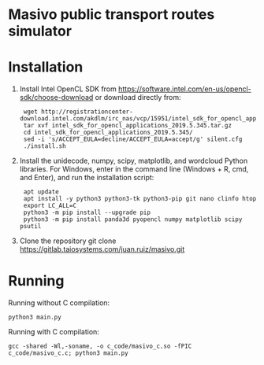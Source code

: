 # Masivo public transport routes simulator

Installation
============

1. Install Intel OpenCL SDK from https://software.intel.com/en-us/opencl-sdk/choose-download
or download directly from:
	
        wget http://registrationcenter-download.intel.com/akdlm/irc_nas/vcp/15951/intel_sdk_for_opencl_applications_2019.5.345.tar.gz
        tar xvf intel_sdk_for_opencl_applications_2019.5.345.tar.gz 
        cd intel_sdk_for_opencl_applications_2019.5.345/
        sed -i 's/ACCEPT_EULA=decline/ACCEPT_EULA=accept/g' silent.cfg 
        ./install.sh


2. Install the unidecode, numpy, scipy, matplotlib, and wordcloud
Python libraries. For Windows, enter in the command line (Windows +
R, cmd, and Enter), and run the installation script:
        
        apt update
        apt install -y python3 python3-tk python3-pip git nano clinfo htop
        export LC_ALL=C
        python3 -m pip install --upgrade pip
        python3 -m pip install panda3d pyopencl numpy matplotlib scipy psutil 

3. Clone the repository
        git clone https://gitlab.taiosystems.com/juan.ruiz/masivo.git


Running
=======

Running without C compilation:
    
    python3 main.py

Running with C compilation:
    
    gcc -shared -Wl,-soname, -o c_code/masivo_c.so -fPIC c_code/masivo_c.c; python3 main.py
